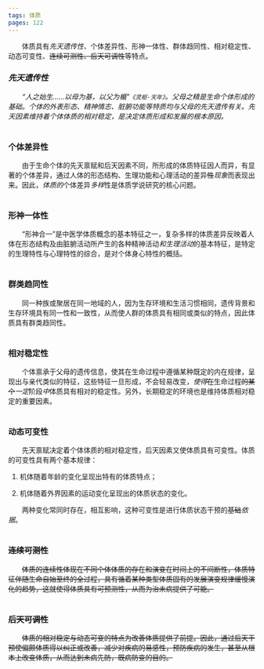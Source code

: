 ```yaml
---
tags: 体质
pages: 122
---
```

&emsp;&emsp;体质具有<dfn>先天遗传性、</dfn>个体差异性、形神一体性、群体趋同性、相对稳定性、动态可变性、~~连续可测性、后天可调性~~等特点。

### <dfn>先天遗传性</dfn>
&emsp;&emsp;<dfn>“人之始生……以母为基，以父为楯”`《灵枢·天年》`。父母之精是生命个体形成的基础。个体的外表形态、精神情志、脏腑功能等特质均与父母的先天遗传有关。先天因素维持着个体体质的相对稳定，是决定体质形成和发展的根本原因。</dfn><br></br>

### 个体差异性
&emsp;&emsp;由于生命个体的先天禀赋和后天因素不同，所形成的体质特征因人而异，有显著的个体差异，通过人体的形态结构、生理功能和心理活动的差异~~性~~<dfn>现象</dfn>而表现出来。因此，<dfn>体质的</dfn>个体差异<dfn>多样</dfn>性是体质学说研究的核心问题。<br></br>

### 形神一体性
&emsp;&emsp;“形神合一”是中医学体质概念的基本特征之一，复杂多样的体质差异反映着人体在形态结构及由脏腑活动所产生的各种精神活动<dfn>和生理活动</dfn>的基本特征，是特定的生理特性与心理特性的综合，是对个体身心特性的概括。<br></br>

### 群类趋同性
&emsp;&emsp;同一种族或聚居在同一地域的人，因为生存环境和生活习惯相同，遗传背景和生存环境具有同一性和一致性，从而使人群的体质具有相同或类似的特点，因此体质具有群类趋同性。<br></br>

### 相对稳定性
&emsp;&emsp;个体禀承于父母的遗传信息，使其在生命过程中遵循某种既定的内在规律，呈现出与亲代类似的特征，这些特征一旦形成，不会轻易改变，<dfn>使得</dfn>~~在~~生命过程~~的某个~~<dfn>一定</dfn>阶段<dfn>中</dfn>体质具有相对的稳定性。另外，长期稳定的环境也是维持体质相对稳定的重要因素。<br></br>

### 动态可变性
&emsp;&emsp;先天禀赋决定着个体体质的相对稳定性，后天因素又使体质具有可变性。体质的可变性具有两个基本规律：

1. 机体随着年龄的变化呈现出特有的体质特点；
	
2. 机体随着外界因素的运动变化呈现出的体质状态的变化。

&emsp;&emsp;两种变化常同时存在，相互影响，这种可变性是进行体质状态干预的~~基础~~<dfn>依据</dfn>。<br></br>

### ~~连续可测性~~
&emsp;&emsp;~~体质的连续性体现在不同个体体质的存在和演变在时间上的不间断性，体质特征伴随生命自始至终的全过程，具有循着某种类型体质固有的发展演变规律缓慢演化的趋势，这就使得体质具有可预测性，从而为治未病提供了可能。~~<br></br>

### ~~后天可调性~~
&emsp;&emsp;~~体质的相对稳定与动态可变的特点为改善体质提供了前提。因此，通过后天干预使偏颇体质得以纠正或改善，减少对疾病的易感性，预防疾病的发生，甚至从根本上改变体质，从而达到未病先防，既病防变的目的。~~